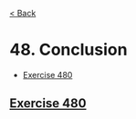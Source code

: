 [< Back](README.md)

# 48. Conclusion

* [Exercise 480](#exercise-480)

## [Exercise 480][1]

[1]: 48_exercises.cpp
